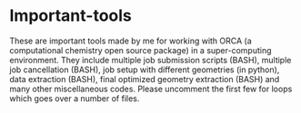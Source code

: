 # Important-tools
These are important tools made by me for working with ORCA (a computational chemistry open source package) in a super-computing environment. They include multiple job submission scripts (BASH), multiple job cancellation (BASH), job setup with different geometries (in python), data extraction (BASH), final optimized geometry extraction (BASH) and many other miscellaneous codes.
Please uncomment the first few for loops which goes over a number of files.
